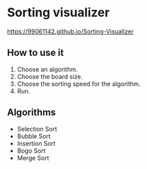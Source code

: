 # Sorting visualizer
https://99061142.github.io/Sorting-Visualizer

## How to use it
1. Choose an algorithm.
2. Choose the board size.
4. Choose the sorting speed for the algorithm.
3. Run.

## Algorithms
* Selection Sort
* Bubble Sort
* Insertion Sort
* Bogo Sort
* Merge Sort
